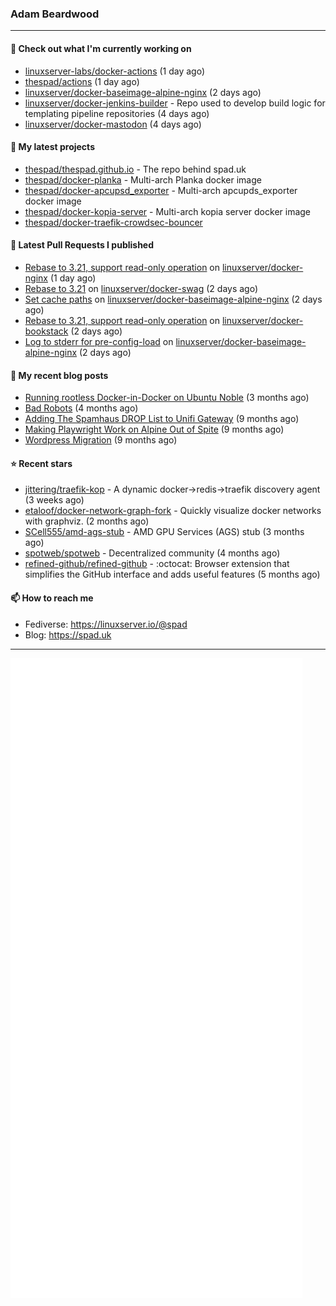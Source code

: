 ### Adam Beardwood
---
#### 👷 Check out what I'm currently working on

- [linuxserver-labs/docker-actions](https://github.com/linuxserver-labs/docker-actions) (1 day ago)
- [thespad/actions](https://github.com/thespad/actions) (1 day ago)
- [linuxserver/docker-baseimage-alpine-nginx](https://github.com/linuxserver/docker-baseimage-alpine-nginx) (2 days ago)
- [linuxserver/docker-jenkins-builder](https://github.com/linuxserver/docker-jenkins-builder) - Repo used to develop build logic for templating pipeline repositories (4 days ago)
- [linuxserver/docker-mastodon](https://github.com/linuxserver/docker-mastodon) (4 days ago)

#### 🌱 My latest projects

- [thespad/thespad.github.io](https://github.com/thespad/thespad.github.io) - The repo behind spad.uk
- [thespad/docker-planka](https://github.com/thespad/docker-planka) - Multi-arch Planka docker image
- [thespad/docker-apcupsd_exporter](https://github.com/thespad/docker-apcupsd_exporter) - Multi-arch apcupds_exporter docker image
- [thespad/docker-kopia-server](https://github.com/thespad/docker-kopia-server) - Multi-arch kopia server docker image 
- [thespad/docker-traefik-crowdsec-bouncer](https://github.com/thespad/docker-traefik-crowdsec-bouncer)

#### 🔨 Latest Pull Requests I published

- [Rebase to 3.21, support read-only operation](https://github.com/linuxserver/docker-nginx/pull/106) on [linuxserver/docker-nginx](https://github.com/linuxserver/docker-nginx) (1 day ago)
- [Rebase to 3.21](https://github.com/linuxserver/docker-swag/pull/526) on [linuxserver/docker-swag](https://github.com/linuxserver/docker-swag) (2 days ago)
- [Set cache paths](https://github.com/linuxserver/docker-baseimage-alpine-nginx/pull/175) on [linuxserver/docker-baseimage-alpine-nginx](https://github.com/linuxserver/docker-baseimage-alpine-nginx) (2 days ago)
- [Rebase to 3.21, support read-only operation](https://github.com/linuxserver/docker-bookstack/pull/247) on [linuxserver/docker-bookstack](https://github.com/linuxserver/docker-bookstack) (2 days ago)
- [Log to stderr for pre-config-load](https://github.com/linuxserver/docker-baseimage-alpine-nginx/pull/174) on [linuxserver/docker-baseimage-alpine-nginx](https://github.com/linuxserver/docker-baseimage-alpine-nginx) (2 days ago)

#### 📜 My recent blog posts

- [Running rootless Docker-in-Docker on Ubuntu Noble](https://www.spad.uk/posts/rootless-dind-noble/) (3 months ago)
- [Bad Robots](https://www.spad.uk/posts/bad-robots/) (4 months ago)
- [Adding The Spamhaus DROP List to Unifi Gateway](https://www.spad.uk/posts/adding-spamhaus-drop-list-to-unifi-gateway/) (9 months ago)
- [Making Playwright Work on Alpine Out of Spite](https://www.spad.uk/posts/making-playwright-work-on-alpine-out-of-spite/) (9 months ago)
- [Wordpress Migration](https://www.spad.uk/posts/wordpress-migration/) (9 months ago)

#### ⭐ Recent stars

- [jittering/traefik-kop](https://github.com/jittering/traefik-kop) - A dynamic docker-&gt;redis-&gt;traefik discovery agent (3 weeks ago)
- [etaloof/docker-network-graph-fork](https://github.com/etaloof/docker-network-graph-fork) - Quickly visualize docker networks with graphviz. (2 months ago)
- [SCell555/amd-ags-stub](https://github.com/SCell555/amd-ags-stub) - AMD GPU Services (AGS) stub (3 months ago)
- [spotweb/spotweb](https://github.com/spotweb/spotweb) - Decentralized community (4 months ago)
- [refined-github/refined-github](https://github.com/refined-github/refined-github) - :octocat: Browser extension that simplifies the GitHub interface and adds useful features (5 months ago)

#### 📫 How to reach me
- Fediverse: https://linuxserver.io/@spad
- Blog: https://spad.uk
---
<img src="https://raw.githubusercontent.com/thespad/thespad/main/github-metrics.svg">
